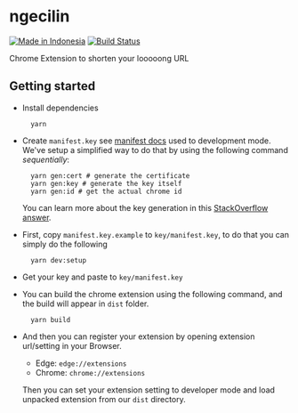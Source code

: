 # ngecilin

[![Made in Indonesia](https://made-in-indonesia.github.io/made-in-indonesia.svg)](https://github.com/made-in-indonesia/made-in-indonesia)
[![Build Status](https://travis-ci.org/kulkultech/ngecilin.svg?branch=master)](https://travis-ci.org/kulkultech/ngecilin)

Chrome Extension to shorten your looooong URL

## Getting started

- Install dependencies

		yarn

- Create `manifest.key` see [manifest docs](https://developer.chrome.com/extensions/manifest/key) used to development mode. We've setup a simplified way to do that by using the following command *sequentially*:

		yarn gen:cert # generate the certificate
		yarn gen:key # generate the key itself
		yarn gen:id # get the actual chrome id

  You can learn more about the key generation in this [StackOverflow answer](https://stackoverflow.com/questions/37317779/making-a-unique-extension-id-and-key-for-chrome-extension).

- First, copy `manifest.key.example` to `key/manifest.key`, to do that you can simply do the following

		yarn dev:setup

- Get your key and paste to `key/manifest.key`

- You can build the chrome extension using the following command, and the build will appear in `dist` folder.

		yarn build

- And then you can register your extension by opening extension url/setting in your Browser.
  - Edge: `edge://extensions`
  - Chrome: `chrome://extensions`

  Then you can set your extension setting to developer mode and load unpacked extension from our `dist` directory.
